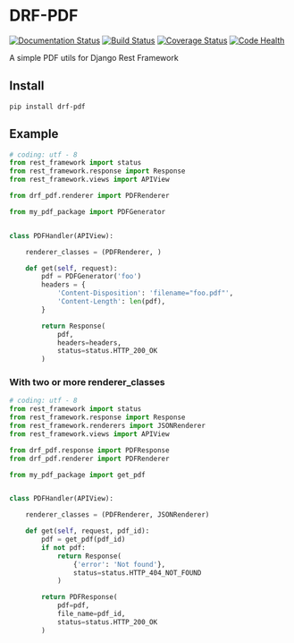 # DRF-PDF
[![Documentation Status](https://readthedocs.org/projects/drf-pdf/badge/?version=latest)](https://readthedocs.org/projects/drf-pdf/?badge=latest)
[![Build Status](https://travis-ci.org/drgarcia1986/drf-pdf.svg?branch=master)](https://travis-ci.org/drgarcia1986/drf-pdf)
[![Coverage Status](https://coveralls.io/repos/drgarcia1986/drf-pdf/badge.svg)](https://coveralls.io/r/drgarcia1986/drf-pdf)
[![Code Health](https://landscape.io/github/drgarcia1986/drf-pdf/master/landscape.svg?style=plastic)](https://landscape.io/github/drgarcia1986/drf-pdf/master)

A simple PDF utils for Django Rest Framework

## Install

```
pip install drf-pdf
```

## Example

```python
# coding: utf - 8
from rest_framework import status
from rest_framework.response import Response
from rest_framework.views import APIView

from drf_pdf.renderer import PDFRenderer

from my_pdf_package import PDFGenerator


class PDFHandler(APIView):

    renderer_classes = (PDFRenderer, )

    def get(self, request):
        pdf = PDFGenerator('foo')
        headers = {
            'Content-Disposition': 'filename="foo.pdf"',
            'Content-Length': len(pdf),
        }

        return Response(
            pdf,
            headers=headers,
            status=status.HTTP_200_OK
        )
```

### With two or more renderer_classes


```python
# coding: utf - 8
from rest_framework import status
from rest_framework.response import Response
from rest_framework.renderers import JSONRenderer
from rest_framework.views import APIView

from drf_pdf.response import PDFResponse
from drf_pdf.renderer import PDFRenderer

from my_pdf_package import get_pdf


class PDFHandler(APIView):

    renderer_classes = (PDFRenderer, JSONRenderer)

    def get(self, request, pdf_id):
        pdf = get_pdf(pdf_id)
		if not pdf:
			return Response(
				{'error': 'Not found'},
				status=status.HTTP_404_NOT_FOUND
			)

        return PDFResponse(
            pdf=pdf,
			file_name=pdf_id,
            status=status.HTTP_200_OK
        )
```

